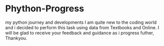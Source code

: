 # Phython-Progress
my python journey and developments
I am quite new to the coding world and i decided to perform this task using data from Textbooks and Online.
I will be glad to receive your feedback and guidance as i progress futher, Thankyou.
